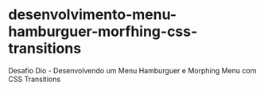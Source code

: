 # desenvolvimento-menu-hamburguer-morfhing-css-transitions
Desafio Dio - Desenvolvendo um Menu Hamburguer e Morphing Menu com CSS Transitions
